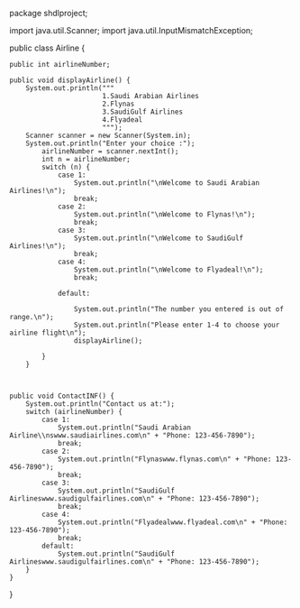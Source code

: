 package shdlproject;

import java.util.Scanner;
import java.util.InputMismatchException;

public class Airline {

    public int airlineNumber;

    public void displayAirline() {
        System.out.println("""
                           1.Saudi Arabian Airlines
                           2.Flynas
                           3.SaudiGulf Airlines
                           4.Flyadeal
                           """);
        Scanner scanner = new Scanner(System.in);
        System.out.println("Enter your choice :");
            airlineNumber = scanner.nextInt();
            int n = airlineNumber;
            switch (n) {
                case 1:
                    System.out.println("\nWelcome to Saudi Arabian Airlines!\n");
                    break;
                case 2:
                    System.out.println("\nWelcome to Flynas!\n");
                    break;
                case 3:
                    System.out.println("\nWelcome to SaudiGulf Airlines!\n");
                    break;
                case 4:
                    System.out.println("\nWelcome to Flyadeal!\n");
                    break;

                default:

                    System.out.println("The number you entered is out of range.\n");
                    System.out.println("Please enter 1-4 to choose your airline flight\n");
                    displayAirline();

            }
        }

    

    public void ContactINF() {
        System.out.println("Contact us at:");
        switch (airlineNumber) {
            case 1:
                System.out.println("Saudi Arabian Airline\\nswww.saudiairlines.com\n" + "Phone: 123-456-7890");
                break;
            case 2:
                System.out.println("Flynaswww.flynas.com\n" + "Phone: 123-456-7890");
                break;
            case 3:
                System.out.println("SaudiGulf Airlineswww.saudigulfairlines.com\n" + "Phone: 123-456-7890");
                break;
            case 4:
                System.out.println("Flyadealwww.flyadeal.com\n" + "Phone: 123-456-7890");
                break;
            default:
                System.out.println("SaudiGulf Airlineswww.saudigulfairlines.com\n" + "Phone: 123-456-7890");
        }
    }
}
